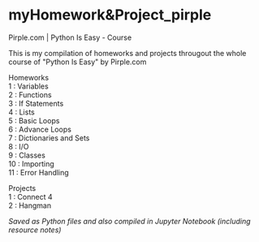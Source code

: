 # myHomework&Project_pirple
Pirple.com | Python Is Easy - Course

This is my compilation of homeworks and projects througout the whole course of
"Python Is Easy" by Pirple.com

Homeworks\
1 : Variables\
2 : Functions\
3 : If Statements\
4 : Lists\
5 : Basic Loops\
6 : Advance Loops\
7 : Dictionaries and Sets\
8 : I/O\
9 : Classes\
10 : Importing\
11 : Error Handling

Projects\
1 : Connect 4\
2 : Hangman

*Saved as Python files and also compiled in Jupyter Notebook (including resource notes)*
